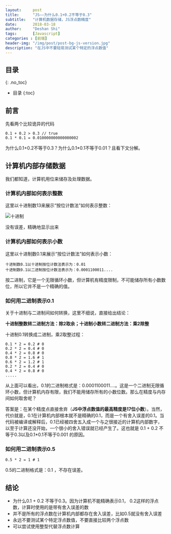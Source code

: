 ```yaml
---
layout:     post
title:      "JS——为什么0.1+0.2不等于0.3"
subtitle:   "计算机数据存储，JS浮点数精度"
date:       2018-03-18
author:     "Deshan Shi"
tags:       [Javascript]
categories : [前端]
header-img: "/img/post/post-bg-js-version.jpg"
description: "在JS中不要轻易测试某个特定的浮点数值"
---
```


## 目录
{: .no_toc}

* 目录
{:toc}

## 前言

先看两个比较诡异的代码

	0.1 + 0.2 > 0.3 // true
	0.1 * 0.1 = 0.010000000000000002

为什么0.1+0.2不等于0.3？为什么0.1*0.1不等于0.01？且看下文分解。

## 计算机内部存储数据

我们都知道，计算机用位来储存及处理数据。

### 计算机内部如何表示整数

这里以十进制数13来展示“按位计数法”如何表示整数：

![十进制](https://i.loli.net/2019/03/16/5c8c9124299e9.png)

没有误差，精确地显示出来

### 计算机内部如何表示小数

这里以十进制数0.1来展示“按位计数法”如何表示小数：

	十进制数0.1以十进制按位计数法表示为：0.01
	十进制数0.1以二进制按位计数法表示为：0.0001100011....

按二进制，它是一个无限循环小数，但计算机有精度限制，不可能储存所有小数数位，所以它并不是一个精确的值。

### 如何用二进制表示0.1

关于十进制与二进制间如何转换，这里不细说，直接给出结论：

**十进制整数转二进制方法：除2取余；十进制小数转二进制方法：乘2除整**

十进制0.1转换成二进制，乘2取整过程：

	0.1 * 2 = 0.2 # 0
	0.2 * 2 = 0.4 # 0
	0.4 * 2 = 0.8 # 0
	0.8 * 2 = 1.6 # 1
	0.6 * 2 = 1.2 # 1
	0.2 * 2 = 0.4 # 0
	0.4 * 2 = 0.8 # 0
	.....

从上面可以看出，0.1的二进制格式是：0.0001100011....。这是一个二进制无限循环小数，但计算机内存有限，我们不能用储存所有的小数位数。那么在精度与内存间如何取舍呢？

答案是：在某个精度点直接舍弃（**JS中浮点数值的最高精度是17位小数**）。当然，代价就是，0.1在计算机内部根本就不是精确的0.1，而是一个有舍入误差的0.1。当代码被编译或解释后，0.1已经被四舍五入成一个与之很接近的计算机内部数字，以至于计算还没开始，一个很小的舍入错误就已经产生了。这也就是 0.1 + 0.2 不等于0.3以及0.1*0.1不等于0.001 的原因。

### 如何用二进制表示0.5

	0.5 * 2 = 1 # 1

0.5的二进制格式是：0.1 ，不存在误差。

## 结论

+ 为什么0.1 + 0.2 不等于0.3。因为计算机不能精确表示0.1， 0.2这样的浮点数，计算时使用的是带有舍入误差的数
+ 并不是所有的浮点数在计算机内部都存在舍入误差，比如0.5就没有舍入误差
+ 永远不要测试某个特定浮点数值，不要直接比较两个浮点数
+ 可以尝试使用整型代替浮点数计算
